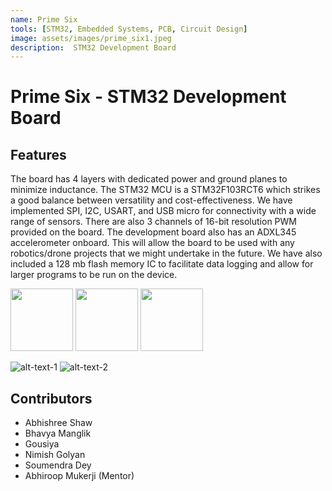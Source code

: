 ```yaml
---
name: Prime Six 
tools: [STM32, Embedded Systems, PCB, Circuit Design]
image: assets/images/prime_six1.jpeg
description:  STM32 Development Board
---
```


# Prime Six - STM32 Development Board

## Features

The board has 4 layers with dedicated power and ground planes to minimize inductance. The STM32 MCU is a STM32F103RCT6 which strikes a good balance between versatility and cost-effectiveness. We have implemented SPI, I2C, USART, and USB micro for connectivity with a wide range of sensors. There are also 3 channels of 16-bit resolution PWM provided on the board.
The development board also has an ADXL345 accelerometer onboard. This will allow the board to be used with any robotics/drone projects that we might undertake in the future. We have also included a 128 mb flash memory IC to facilitate data logging and allow for larger programs to be run on the device.

<p float="left">
  <img src="{{site.baseurl}}/assets/images/prime_six2.png" width="100" />
  <img src="{{site.baseurl}}/assets/images/prime_six3.png" width="100" /> 
  <img src="{{site.baseurl}}/assets/images/prime_six4.png" width="100" /> 
</p>

![alt-text-1]({{site.baseurl}}/assets/images/prime_six2.png "title-1") ![alt-text-2]({{site.baseurl}}/assets/images/prime_six3.png "title-2")

## Contributors
 - Abhishree Shaw
 - Bhavya Manglik
 - Gousiya
 - Nimish Golyan
 - Soumendra Dey
 - Abhiroop Mukerji (Mentor)

